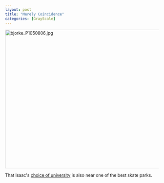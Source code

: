 ```yaml
---
layout: post
title: "Merely Coincidence"
categories: [GrayScale]
---
```

<img alt="bjorke_P1050806.jpg" src="http://www.botzilla.com/blog/archives/pix2012/bjorke_P1050806.jpg" width="807" height="454" border="0" />

That Isaac's <a href="http://www.econ.ucsb.edu/">choice of university</a> is also near one of the best skate parks.


